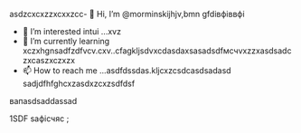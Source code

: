  asdzcxcxzzxcxxzcc- 👋 Hi, I’m @morminskijhjv,bmn gfdівфіввфі
- 👀 I’m interested intui ...xvz
- 🌱 I’m currently learning xczxhgnsadfzdfvcv.cxv..cfagkljsdvxcdasdaxsasadsdfмсчvxzzxasdsadczxcaszxczxzx
- 📫 How to reach me ...asdfdssdas.kljcxzcsdcasdsadasd
sadjdfhfghcxzasdxzcxzsdfdsf
<!---vxcasdfasdfkhjbasddgfhdgfhcxzxcvcxsdf
morminskij/morminskij is a ✨ specialxфівіфвsa ✨ gbfrezpository becaughasdzxcjfhsecaitsx `README.mdіфвіфвфівіф` (this file) appears on your GitHub profile.sdfdsfdsfвфаasd
You can click the Preview link to take a look at your changes.смиfdgvcxcx
--->вапasdsaddassad
1SDF
saфісчяс
;
